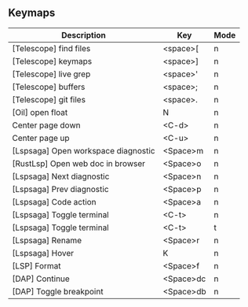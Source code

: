 ## Keymaps

| Description | Key | Mode |
| --- | --- | --- |
| [Telescope] find files | \<space>[ | n |
| [Telescope] keymaps | \<space>] | n |
| [Telescope] live grep | \<space>' | n |
| [Telescope] buffers | \<space>; | n |
| [Telescope] git files | \<space>. | n |
| [Oil] open float | N | n |
| Center page down | \<C-d> | n |
| Center page up | \<C-u> | n |
| [Lspsaga] Open workspace diagnostic | \<Space>m | n |
| [RustLsp] Open web doc in browser | \<Space>o | n |
| [Lspsaga] Next diagnostic | \<Space>n | n |
| [Lspsaga] Prev diagnostic | \<Space>p | n |
| [Lspsaga] Code action | \<Space>a | n |
| [Lspsaga] Toggle terminal | \<C-t> | n |
| [Lspsaga] Toggle terminal | \<C-t> | t |
| [Lspsaga] Rename | \<Space>r | n |
| [Lspsaga] Hover | K | n |
| [LSP] Format | \<Space>f | n |
| [DAP] Continue | \<Space>dc | n |
| [DAP] Toggle breakpoint | \<Space>db | n |
